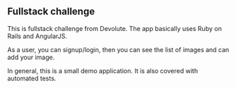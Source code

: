 ## Fullstack challenge

This is fullstack challenge from Devolute. The app basically uses Ruby on Rails and AngularJS.

As a user, you can signup/login, then you can see the list of images and can add your image.

In general, this is a small demo application. It is also covered with automated tests.
